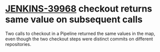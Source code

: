 # [JENKINS-39968](https://issues.jenkins.io/browse/JENKINS-39968) checkout returns same value on subsequent calls

Two calls to checkout in a Pipeline returned the same values in the map,
even though the two checkout steps were distinct commits on different
repositories.
